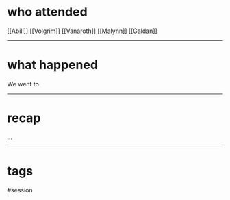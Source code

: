 # who attended

[[Abill]]
[[Volgrim]]
[[Vanaroth]]
[[Malynn]]
[[Galdan]]

---
# what happened

We went to 

---
# recap

...

---
# tags

#session
